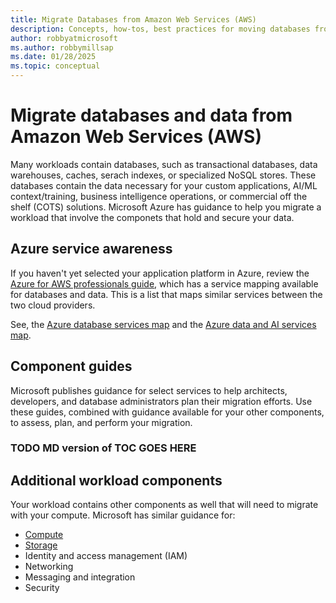```yaml
---
title: Migrate Databases from Amazon Web Services (AWS)
description: Concepts, how-tos, best practices for moving databases from AWS to Azure.
author: robbyatmicrosoft
ms.author: robbymillsap
ms.date: 01/28/2025
ms.topic: conceptual
---
```


# Migrate databases and data from Amazon Web Services (AWS)

Many workloads contain databases, such as transactional databases, data warehouses, caches, serach indexes, or specialized NoSQL stores. These databases contain the data necessary for your custom applications, AI/ML context/training, business intelligence operations, or commercial off the shelf (COTS) solutions. Microsoft Azure has guidance to help you migrate a workload that involve the componets that hold and secure your data.

## Azure service awareness

If you haven't yet selected your application platform in Azure, review the [Azure for AWS professionals guide](/azure/architecture/aws-professional/), which has a service mapping available for databases and data. This is a list that maps similar services between the two cloud providers.

See, the [Azure database services map](/azure/architecture/aws-professional/databases) and the [Azure data and AI services map](/azure/architecture/aws-professional/data-ai).

## Component guides

Microsoft publishes guidance for select services to help architects, developers, and database administrators plan their migration efforts. Use these guides, combined with guidance available for your other components, to assess, plan, and perform your migration.

### TODO MD version of TOC GOES HERE

## Additional workload components

Your workload contains other components as well that will need to migrate with your compute. Microsoft has similar guidance for:

- [Compute](./migrate-compute-from-aws.md)
- [Storage](./migrate-storage-from-aws.md)
- Identity and access management (IAM)
- Networking
- Messaging and integration
- Security
